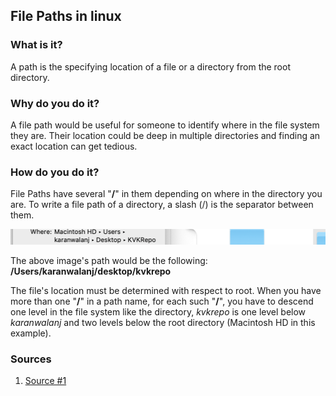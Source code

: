 ## File Paths in linux

### What is it?
A path is the specifying location of a file or a directory from the root directory. 
### Why do you do it?
A file path would be useful for someone to identify where in the file system they are. Their location could be deep in multiple directories and finding an exact location can get tedious.
### How do you do it?
File Paths have several "**/**" in them depending on where in the directory you are. To write a file path of a directory, a slash (/) is the separator between them. 

![Directory Location](https://github.com/enforcer20/KVKRepo/blob/master/VI_image/Directory_location.png)

The above image's path would be the following: **/Users/karanwalanj/desktop/kvkrepo**

The file's location must be determined with respect to root. When you have more than one "**/**" in a path name, for each such "**/**", you have to descend one level in the file system like the directory, *kvkrepo* is one level below *karanwalanj* and two levels below the root directory (Macintosh HD in this example).


### Sources

1. [Source #1](https://www.geeksforgeeks.org/absolute-relative-pathnames-unix/)
